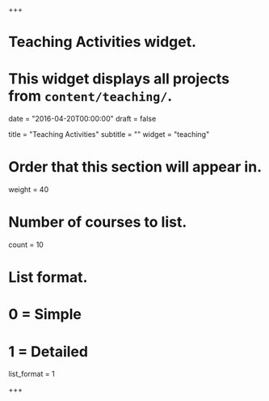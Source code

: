 +++
# Teaching Activities widget.
# This widget displays all projects from `content/teaching/`.

date = "2016-04-20T00:00:00"
draft = false

title = "Teaching Activities"
subtitle = ""
widget = "teaching"

# Order that this section will appear in.
weight = 40

# Number of courses to list.
count = 10

# List format.
#   0 = Simple
#   1 = Detailed
list_format = 1

+++
